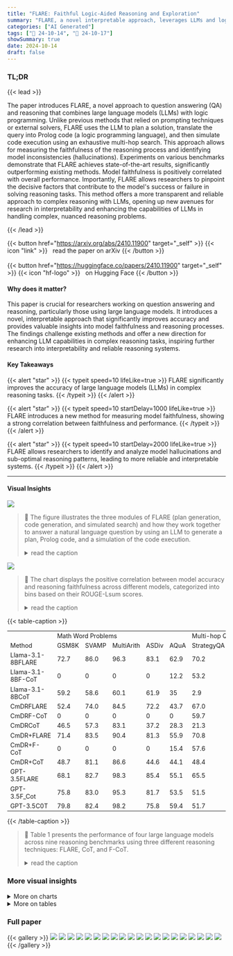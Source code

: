 ```yaml
---
title: "FLARE: Faithful Logic-Aided Reasoning and Exploration"
summary: "FLARE, a novel interpretable approach, leverages LLMs and logic programming to achieve state-of-the-art results in complex reasoning tasks by enhancing model faithfulness and providing insights into r..."
categories: ["AI Generated"]
tags: ["🔖 24-10-14", "🤗 24-10-17"]
showSummary: true
date: 2024-10-14
draft: false
---
```


### TL;DR


{{< lead >}}

The paper introduces FLARE, a novel approach to question answering (QA) and reasoning that combines large language models (LLMs) with logic programming.  Unlike previous methods that relied on prompting techniques or external solvers, FLARE uses the LLM to plan a solution, translate the query into Prolog code (a logic programming language), and then simulate code execution using an exhaustive multi-hop search. This approach allows for measuring the faithfulness of the reasoning process and identifying model inconsistencies (hallucinations).  Experiments on various benchmarks demonstrate that FLARE achieves state-of-the-art results, significantly outperforming existing methods.  Model faithfulness is positively correlated with overall performance.  Importantly, FLARE allows researchers to pinpoint the decisive factors that contribute to the model's success or failure in solving reasoning tasks. This method offers a more transparent and reliable approach to complex reasoning with LLMs, opening up new avenues for research in interpretability and enhancing the capabilities of LLMs in handling complex, nuanced reasoning problems.

{{< /lead >}}


{{< button href="https://arxiv.org/abs/2410.11900" target="_self" >}}
{{< icon "link" >}} &nbsp; read the paper on arXiv
{{< /button >}}
<br><br>
{{< button href="https://huggingface.co/papers/2410.11900" target="_self" >}}
{{< icon "hf-logo" >}} &nbsp; on Hugging Face
{{< /button >}}

#### Why does it matter?
This paper is crucial for researchers working on question answering and reasoning, particularly those using large language models. It introduces a novel, interpretable approach that significantly improves accuracy and provides valuable insights into model faithfulness and reasoning processes.  The findings challenge existing methods and offer a new direction for enhancing LLM capabilities in complex reasoning tasks, inspiring further research into interpretability and reliable reasoning systems.
#### Key Takeaways

{{< alert "star" >}}
{{< typeit speed=10 lifeLike=true >}} FLARE significantly improves the accuracy of large language models (LLMs) in complex reasoning tasks. {{< /typeit >}}
{{< /alert >}}

{{< alert "star" >}}
{{< typeit speed=10 startDelay=1000 lifeLike=true >}} FLARE introduces a new method for measuring model faithfulness, showing a strong correlation between faithfulness and performance. {{< /typeit >}}
{{< /alert >}}

{{< alert "star" >}}
{{< typeit speed=10 startDelay=2000 lifeLike=true >}} FLARE allows researchers to identify and analyze model hallucinations and sub-optimal reasoning patterns, leading to more reliable and interpretable systems. {{< /typeit >}}
{{< /alert >}}

------
#### Visual Insights



![](figures/figures_2_0.png)

> 🔼 The figure illustrates the three modules of FLARE (plan generation, code generation, and simulated search) and how they work together to answer a natural language question by using an LLM to generate a plan, Prolog code, and a simulation of the code execution.
> <details>
> <summary>read the caption</summary>
> Figure 1: A depiction of the plan, code and simulated search in FLARE. Each module has a breakdown of the relevant components composed by the LLM explained in Section 2.
> </details>





![](charts/charts_5_0.png)

> 🔼 The chart displays the positive correlation between model accuracy and reasoning faithfulness across different models, categorized into bins based on their ROUGE-Lsum scores.
> <details>
> <summary>read the caption</summary>
> Figure 2: The trend of mean model accuracy w.r.t mean faithfulness (ROUGE-Lsum) for all the models. Faithfulness is positively correlated with model performance.
> </details>





{{< table-caption >}}
<table id='1' style='font-size:14px'><tr><td></td><td colspan="5">Math Word Problems</td><td colspan="3">Multi-hop QA</td><td>Relation</td></tr><tr><td>Method</td><td>GSM8K</td><td>SVAMP</td><td>MultiArith</td><td>ASDiv</td><td>AQuA</td><td>StrategyQA</td><td>Date</td><td>Sport</td><td>CLUTRR</td></tr><tr><td>Llama-3.1-8BFLARE</td><td>72.7</td><td>86.0</td><td>96.3</td><td>83.1</td><td>62.9</td><td>70.2</td><td>59.3</td><td>76.6</td><td>36.8</td></tr><tr><td>Llama-3.1-8BF-CoT</td><td>0</td><td>0</td><td>0</td><td>0</td><td>12.2</td><td>53.2</td><td>0</td><td>0</td><td>32</td></tr><tr><td>Llama-3.1-8BCoT</td><td>59.2</td><td>58.6</td><td>60.1</td><td>61.9</td><td>35</td><td>2.9</td><td>20.9</td><td>95.8</td><td>42.2</td></tr><tr><td>CmDRFLARE</td><td>52.4</td><td>74.0</td><td>84.5</td><td>72.2</td><td>43.7</td><td>67.0</td><td>52.3</td><td>78.9</td><td>29.1</td></tr><tr><td>CmDRF-CoT</td><td>0</td><td>0</td><td>0</td><td>0</td><td>0</td><td>59.7</td><td>0</td><td>0</td><td>8.6</td></tr><tr><td>CmDRCoT</td><td>46.5</td><td>57.3</td><td>83.1</td><td>37.2</td><td>28.3</td><td>21.3</td><td>47.4</td><td>55.2</td><td>29.5</td></tr><tr><td>CmDR+FLARE</td><td>71.4</td><td>83.5</td><td>90.4</td><td>81.3</td><td>55.9</td><td>70.8</td><td>61.8</td><td>77.7</td><td>41.0</td></tr><tr><td>CmDR+F-CoT</td><td>0</td><td>0</td><td>0</td><td>0</td><td>15.4</td><td>57.6</td><td>0</td><td>0</td><td>35.3</td></tr><tr><td>CmDR+CoT</td><td>48.7</td><td>81.1</td><td>86.6</td><td>44.6</td><td>44.1</td><td>48.4</td><td>79.1</td><td>62.6</td><td>42.5</td></tr><tr><td>GPT-3.5FLARE</td><td>68.1</td><td>82.7</td><td>98.3</td><td>85.4</td><td>55.1</td><td>65.5</td><td>82.4</td><td>85.6</td><td>49.8</td></tr><tr><td>GPT-3.5F_Cot</td><td>75.8</td><td>83.0</td><td>95.3</td><td>81.7</td><td>53.5</td><td>51.5</td><td>73.5</td><td>52.3</td><td>12.1</td></tr><tr><td>GPT-3.5C0T</td><td>79.8</td><td>82.4</td><td>98.2</td><td>75.8</td><td>59.4</td><td>51.7</td><td>69.9</td><td>95.8</td><td>4.3</td></tr></table>{{< /table-caption >}}

> 🔼 Table 1 presents the performance of four large language models across nine reasoning benchmarks using three different reasoning techniques: FLARE, CoT, and F-CoT.
> <details>
> <summary>read the caption</summary>
> Table 1: The following table shows the performance of each of the tested models given a technique for reasoning. Each bold, underlined, and italicised element highlights the best, second best and worst technique per specific model. The overall best method per dataset is highlighted in green
> </details>



### More visual insights



<details>
<summary>More on charts
</summary>


![](charts/charts_6_0.png "🔼 Figure 3: The figure shows the percentage of executable code per model (right) and the accuracy of the executable code when answering the queries (left).")

> 🔼 The chart displays the percentage of executable code generated by different LLMs and the accuracy of those executable codes in answering questions for three datasets (AQUA, GSM8k, SQA).
> <details>
> <summary>read the caption</summary>
> Figure 3: The figure shows the percentage of executable code per model (right) and the accuracy of the executable code when answering the queries (left).
> </details>


![](charts/charts_9_0.png "🔼 Figure 4: The effect of the model parameter scale from 8B to 100B+ on model accuracy (left) and faithfulness (right).")

> 🔼 The chart displays the impact of model size (parameter scale) on both accuracy and faithfulness of reasoning for four different language models.
> <details>
> <summary>read the caption</summary>
> Figure 4: The effect of the model parameter scale from 8B to 100B+ on model accuracy (left) and faithfulness (right).
> </details>


![](charts/charts_9_1.png "🔼 Figure 4: The effect of the model parameter scale from 8B to 100B+ on model accuracy (left) and faithfulness (right).")

> 🔼 The chart displays the impact of model size (parameter scale) on both accuracy and faithfulness using boxplots comparing four different language models.
> <details>
> <summary>read the caption</summary>
> Figure 4: The effect of the model parameter scale from 8B to 100B+ on model accuracy (left) and faithfulness (right).
> </details>


</details>



<details>
<summary>More on tables
</summary>


{{< table-caption >}}
<table id='1' style='font-size:16px'><tr><td>Method</td><td>CmDRplan-only</td><td>CmDRFLARE</td><td>CmDR+plan-only</td><td>CmDR+FLARE</td><td>GPT-3.5plan-only</td><td>GPT-3.5FLARE</td></tr><tr><td>GSM8K</td><td>24.7</td><td>52.4</td><td>40.7</td><td>71.4</td><td>36.1</td><td>68.1</td></tr><tr><td>AQuA</td><td>35.0</td><td>43.7</td><td>55.1</td><td>55.9</td><td>54.3</td><td>55.1</td></tr><tr><td>StrategyQA</td><td>65.5</td><td>67.0</td><td>75.7</td><td>70.8</td><td>62.3</td><td>65.5</td></tr></table>{{< /table-caption >}}
> 🔼 {{ table.description }}
> <details>
> <summary>read the caption</summary>
> {{ table.caption }}
> </details>


> The table presents the performance of different reasoning techniques (FLARE, CoT, and F-CoT) across various models on nine benchmark datasets, highlighting the best-performing method for each dataset and model.


{{< table-caption >}}
<table id='1' style='font-size:14px'><tr><td>Model</td><td>Avg. Number of Paths</td><td>Avg. #Hops per path</td><td>Avg. #Fails per path</td><td>Avg. Total Hops</td><td>Avg. Total Fails</td></tr><tr><td colspan="6">Incorrect Answers</td></tr><tr><td>Llama-3.1-8BFLARE</td><td>1.55</td><td>11.12</td><td>1.52</td><td>15.09</td><td>2.26</td></tr><tr><td>CmDRFLARE</td><td>1.51</td><td>6.55</td><td>0.68</td><td>10.56</td><td>1.39</td></tr><tr><td>CmDR+FLARE</td><td>0.92</td><td>7.52</td><td>1.13</td><td>8.57</td><td>1.32</td></tr><tr><td>GPT-3.5</td><td>0.68</td><td>5.22</td><td>0.71</td><td>5.32</td><td>0.74</td></tr><tr><td colspan="6">Correct Answers</td></tr><tr><td>Llama-3.1-8BFLARE</td><td>1.43</td><td>9.12</td><td>0.62</td><td>12.36</td><td>0.96</td></tr><tr><td>CmDRFLARE</td><td>1.19</td><td>7.10</td><td>0.42</td><td>11.29</td><td>0.66</td></tr><tr><td>CmDR+FLARE</td><td>0.97</td><td>7.19</td><td>0.42</td><td>8.22</td><td>0.61</td></tr><tr><td>GPT-3.5FLARE</td><td>0.82</td><td>5.65</td><td>0.26</td><td>5.69</td><td>0.27</td></tr></table>{{< /table-caption >}}
> 🔼 {{ table.description }}
> <details>
> <summary>read the caption</summary>
> {{ table.caption }}
> </details>


> Table 1 presents the performance of various LLMs across nine reasoning benchmarks using three different reasoning techniques (FLARE, CoT, and F-CoT).


{{< table-caption >}}
<table id='1' style='font-size:16px'><tr><td>Model</td><td>Unique Explorations (%) in Search</td><td>Relation overlap (%)</td><td>Unused Code relations (%)</td></tr><tr><td colspan="4">Correct Answers</td></tr><tr><td>Llama-3.1-8BFLARE</td><td>74.14</td><td>43.65</td><td>5.73</td></tr><tr><td>CmDRFLARE</td><td>59.06</td><td>35.96</td><td>4.02</td></tr><tr><td>CmDR+FLARE</td><td>64.30</td><td>34.47</td><td>4.54</td></tr><tr><td>GPT-3.5FLARE</td><td>64.46</td><td>37.55</td><td>1.90</td></tr><tr><td colspan="4">Incorrect Answers</td></tr><tr><td>Llama-3.1-8BFLARE</td><td>54.69</td><td>35.04</td><td>9.28</td></tr><tr><td>CmDRFLARE</td><td>54.50</td><td>32.76</td><td>6.23</td></tr><tr><td>CmDR+FLARE</td><td>44.12</td><td>24.98</td><td>8.22</td></tr><tr><td>GPT-3.5FLARE</td><td>36.02</td><td>24.44</td><td>6.94</td></tr></table>{{< /table-caption >}}
> 🔼 {{ table.description }}
> <details>
> <summary>read the caption</summary>
> {{ table.caption }}
> </details>


> Table 1 presents the performance of different LLMs using three reasoning techniques (FLARE, CoT, and F-CoT) across nine diverse reasoning benchmarks.


{{< table-caption >}}
<br><table id='6' style='font-size:22px'><tr><td>Model</td><td>Avg. hops per Paths</td><td>Hallucination (%)</td><td>Unutilised knowledge (%)</td></tr><tr><td>Llama-3.1-8B</td><td>9.4</td><td>63.3</td><td>62.9</td></tr><tr><td>CmDR</td><td>6.7</td><td>54.7</td><td>56.9</td></tr><tr><td>CmDR+</td><td>7.2</td><td>54.3</td><td>56.3</td></tr><tr><td>GPT-3.5</td><td>5.5</td><td>49.3</td><td>52.1</td></tr></table>{{< /table-caption >}}
> 🔼 {{ table.description }}
> <details>
> <summary>read the caption</summary>
> {{ table.caption }}
> </details>


> Table 1 presents the performance of four different large language models across nine reasoning benchmarks, comparing three reasoning techniques: FLARE, CoT, and F-CoT.


{{< table-caption >}}
<br><table id='6' style='font-size:14px'><tr><td>Task</td><td>Prompt</td><td>Description</td></tr><tr><td>Plan Generation</td><td>Generate an explanation and analy- sis, and plan to generate a prompt for writing a swi-prolog code for the last task. The 3 sections should be exactly outlined. Your plan should show enough intermediate reasoning steps towards the answer. Construct the plan as much as you can and describe the logic specifi- cally. When constructing the plan for the code prompt, actively use swi prolog search capabilities.</td><td>Detailed instructions for generating an outline and plan, with an em- phasis on reasoning steps and using Prolog's search capabilities.</td></tr><tr><td>Code Generation</td><td>Write a Prolog code to solve us- ing the plan. If there are un- known or stochastic atoms or pred- icates, fill in the values for them as a logical assumption and add a comment in the same line As- sumed atom/predicate". Do not use write and read commands within the code. The code should be very detailed and utilize swi prolog ca- pabilities to the fullest. To run the program, at the end create a pred- icate named "query" that returns the correct numerical answer. The last line of the program should be the commented-out driver predicate , query". Write only the code.</td><td>Instructions for generating a Pro- log code based on the plan with as- sumptions for unknown atoms. Em- phasizes code details and a final "query" predicate.</td></tr><tr><td>Simulated Search</td><td>Ignoring the read commands, ex- plicitly write out the search paths that are explored by the code: #### Here are the paths [Starting Search Simulation]: #### [Path 1]:</td><td>A task to simulate and display the search paths that the Prolog code would follow during execution.</td></tr><tr><td>Final Answer</td><td>Given the plan, the code and the explored search paths answer the question above. Answer with the correct numerical answer. ##### Here is the answer:</td><td>Final prompt asking for the correct numerical answer based on the pre- vious steps.</td></tr></table>{{< /table-caption >}}
> 🔼 {{ table.description }}
> <details>
> <summary>read the caption</summary>
> {{ table.caption }}
> </details>


> Table 1 presents the performance of various LLMs using three different reasoning techniques (FLARE, CoT, and F-CoT) across nine diverse reasoning benchmarks.


{{< table-caption >}}
<table id='1' style='font-size:14px'><tr><td>Domain</td><td>Dataset</td><td>Shots</td><td>Test Samples</td><td>Example</td></tr><tr><td rowspan="5">Math Word Problems</td><td>GSM8K</td><td>8</td><td>1,319</td><td>Q: A robe takes 2 bolts of blue fiber and half that much white fiber. How many bolts in total does it take?</td></tr><tr><td>SVAMP</td><td>8</td><td>1,000</td><td>A: 3 Q: Dan had $3 left with him after he bought a candy bar. Ifhe had $4 at the start, how much did the candy bar cost?A: 1 Q: A pet store had 13 siamese cats and 5 house cats. During a sale they sold 10 cats.</td></tr><tr><td>MultiArith</td><td>8</td><td>600</td><td>How many cats do they have left? A: 8</td></tr><tr><td>ASDiv</td><td>8</td><td>2,096</td><td>Q: Adam has five more apples than Jackie. Jackie has nine apples. How many apples does Adam have? A: 14</td></tr><tr><td>AQuA</td><td>8</td><td>254</td><td>Q: A man walks at 5 kmph for 6 hrs and at 4 kmph for 12 hrs. His average speed is Answer option: A)4 1/3 km/h, B)7 2/3 km/h, C)9 1/2 km/h, D)8 km/h, E)81 km/h A: A</td></tr><tr><td rowspan="3">Multi- hop QA</td><td>StrategyQA</td><td>6</td><td>2,290</td><td>Q: Did Aristotle use a laptop? A: False</td></tr><tr><td>Date Understanding</td><td>10</td><td>359</td><td>Q: Yesterday was April 30, 2021. What is the date tomorrow in MM/DD/YYYY? A: "05/02/2021"</td></tr><tr><td>Sports Understanding</td><td>10</td><td>977</td><td>Q: Is the following sentence plausible? Lionel Messi was called for icing? A: False</td></tr><tr><td>Relational Inference</td><td>CLUTRR</td><td>8</td><td>1,042</td><td>Q: [Carlos] is [Clarence]'s brother. [Carlos] and his sister, [Annie], went shopping. asked her mom [Valerie] if she wanted anything, but [Valerie] said no. How is [Valerie] related to [Clarence]? A: "mother"</td></tr></table>{{< /table-caption >}}
> 🔼 {{ table.description }}
> <details>
> <summary>read the caption</summary>
> {{ table.caption }}
> </details>


> Table 1 presents the performance of different reasoning techniques (FLARE, CoT, F-CoT) across various LLMs and nine benchmark datasets, highlighting the best-performing method for each.


</details>


### Full paper

{{< gallery >}}
<img src="paper_images/1.png" class="grid-w50 md:grid-w33 xl:grid-w25" />
<img src="paper_images/2.png" class="grid-w50 md:grid-w33 xl:grid-w25" />
<img src="paper_images/3.png" class="grid-w50 md:grid-w33 xl:grid-w25" />
<img src="paper_images/4.png" class="grid-w50 md:grid-w33 xl:grid-w25" />
<img src="paper_images/5.png" class="grid-w50 md:grid-w33 xl:grid-w25" />
<img src="paper_images/6.png" class="grid-w50 md:grid-w33 xl:grid-w25" />
<img src="paper_images/7.png" class="grid-w50 md:grid-w33 xl:grid-w25" />
<img src="paper_images/8.png" class="grid-w50 md:grid-w33 xl:grid-w25" />
<img src="paper_images/9.png" class="grid-w50 md:grid-w33 xl:grid-w25" />
<img src="paper_images/10.png" class="grid-w50 md:grid-w33 xl:grid-w25" />
<img src="paper_images/11.png" class="grid-w50 md:grid-w33 xl:grid-w25" />
<img src="paper_images/12.png" class="grid-w50 md:grid-w33 xl:grid-w25" />
<img src="paper_images/13.png" class="grid-w50 md:grid-w33 xl:grid-w25" />
<img src="paper_images/14.png" class="grid-w50 md:grid-w33 xl:grid-w25" />
<img src="paper_images/15.png" class="grid-w50 md:grid-w33 xl:grid-w25" />
<img src="paper_images/16.png" class="grid-w50 md:grid-w33 xl:grid-w25" />
<img src="paper_images/17.png" class="grid-w50 md:grid-w33 xl:grid-w25" />
<img src="paper_images/18.png" class="grid-w50 md:grid-w33 xl:grid-w25" />
<img src="paper_images/19.png" class="grid-w50 md:grid-w33 xl:grid-w25" />
<img src="paper_images/20.png" class="grid-w50 md:grid-w33 xl:grid-w25" />
{{< /gallery >}}